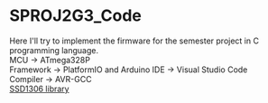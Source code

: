 # SPROJ2G3_Code
Here I'll try to implement the firmware for the semester project in C programming language.  
MCU -> ATmega328P  
Framework -> PlatformIO and Arduino
IDE -> Visual Studio Code  
Compiler -> AVR-GCC  
[SSD1306 library](https://github.com/lexus2k/ssd1306)
